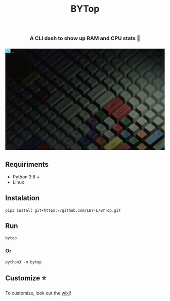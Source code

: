 <h1 align="center">BYTop</h1>
<h3 align="center"><img alt="" src="https://img.shields.io/badge/Full-Python-ffd343" /> <img alt="" src="https://img.shields.io/badge/Version-1.1.3-lightgreen" /> </h3>
<h3 align="center">A CLI dash to show up RAM and CPU stats 🚀</h3>
<h3 align="center"><img alt="" src="https://github.com/LBY-L/BYTop/blob/main/demonstration.gif" style="height:320px; width:640px" /></h3>

## Requiriments
- Python 3.8 +
- Linux

## Instalation
```
pip3 install git+https://github.com/LBY-L/BYTop.git
```

## Run
```
bytop
```
### Or
```
python3 -m bytop
```

## Customize ⭐
To customize, look out the [wiki](https://github.com/LBY-L/BYTop/wiki)!
